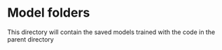 # Model folders 
This directory will contain the saved models trained with the code in the parent directory
